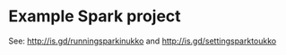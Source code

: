 # Example Spark project

See: <http://is.gd/runningsparkinukko> and <http://is.gd/settingsparktoukko>
